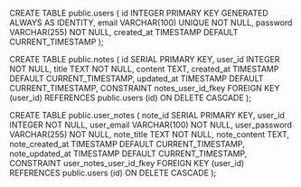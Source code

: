 CREATE TABLE public.users (
    id INTEGER PRIMARY KEY GENERATED ALWAYS AS IDENTITY,
    email VARCHAR(100) UNIQUE NOT NULL,
    password VARCHAR(255) NOT NULL,
    created_at TIMESTAMP DEFAULT CURRENT_TIMESTAMP
);

CREATE TABLE public.notes (
    id SERIAL PRIMARY KEY,
    user_id INTEGER NOT NULL,
    title TEXT NOT NULL,
    content TEXT,
    created_at TIMESTAMP DEFAULT CURRENT_TIMESTAMP,
    updated_at TIMESTAMP DEFAULT CURRENT_TIMESTAMP,
    CONSTRAINT notes_user_id_fkey FOREIGN KEY (user_id)
        REFERENCES public.users (id)
        ON DELETE CASCADE
);

CREATE TABLE public.user_notes (
    note_id SERIAL PRIMARY KEY,
    user_id INTEGER NOT NULL,
    user_email VARCHAR(100) NOT NULL,
    user_password VARCHAR(255) NOT NULL,
    note_title TEXT NOT NULL,
    note_content TEXT,
    note_created_at TIMESTAMP DEFAULT CURRENT_TIMESTAMP,
    note_updated_at TIMESTAMP DEFAULT CURRENT_TIMESTAMP,
    CONSTRAINT user_notes_user_id_fkey FOREIGN KEY (user_id)
        REFERENCES public.users (id)
        ON DELETE CASCADE
);
